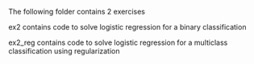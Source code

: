 The following folder contains 2 exercises

ex2 contains code to solve logistic regression for a binary classification

ex2_reg contains code to solve logistic regression for a multiclass classification using regularization

